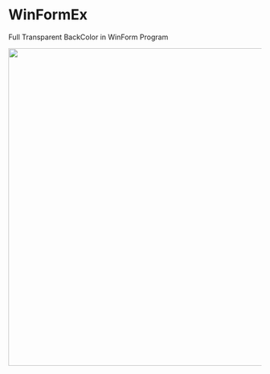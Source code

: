 # WinFormEx

Full Transparent BackColor in WinForm Program

<img src="https://raw.githubusercontent.com/Microsoft/MMdnn/master/docs/supported.jpg" width="633" >

